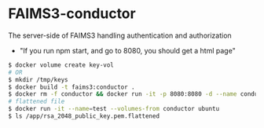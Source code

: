 # FAIMS3-conductor
The server-side of FAIMS3 handling authentication and authorization

* "If you run npm start, and go to 8080, you should get a html page"

```bash
$ docker volume create key-vol 
# OR
$ mkdir /tmp/keys
$ docker build -t faims3:conductor .
$ docker rm -f conductor && docker run -it -p 8080:8080 -d --name conductor --mount type=volume,source=key-vol,target=/app faims3:conductor
# flattened file 
$ docker run -it --name=test --volumes-from conductor ubuntu
$ ls /app/rsa_2048_public_key.pem.flattened
```
